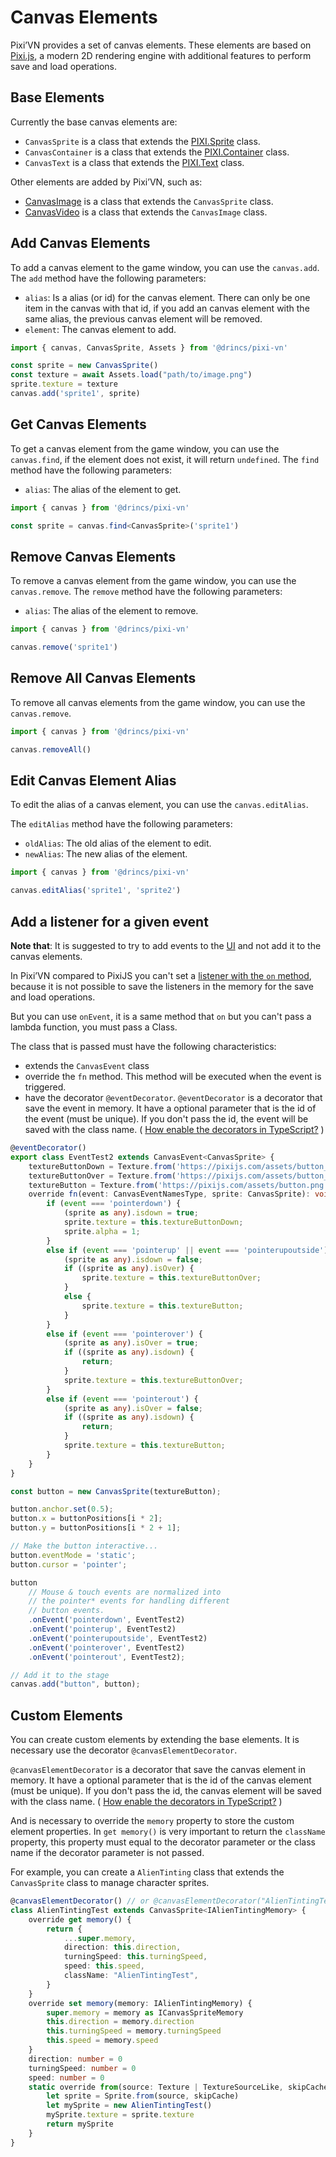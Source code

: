 # Canvas Elements

Pixi’VN provides a set of canvas elements. These elements are based on [Pixi.js](https://pixijs.com/), a modern 2D rendering engine with additional features to perform save and load operations.

## Base Elements

Currently the base canvas elements are:

* `CanvasSprite` is a class that extends the [PIXI.Sprite](https://pixijs.com/8.x/examples/sprite/basic) class.
* `CanvasContainer` is a class that extends the [PIXI.Container](https://pixijs.com/8.x/examples/basic/container) class.
* `CanvasText` is a class that extends the [PIXI.Text](https://pixijs.com/8.x/examples/text/pixi-text) class.

Other elements are added by Pixi’VN, such as:

* [CanvasImage](/start/images.md) is a class that extends the `CanvasSprite` class.
* [CanvasVideo](/start/videos.md) is a class that extends the `CanvasImage` class.

## Add Canvas Elements

To add a canvas element to the game window, you can use the `canvas.add`.
The `add` method have the following parameters:

* `alias`: Is a alias (or id) for the canvas element. There can only be one item in the canvas with that id, if you add an canvas element with the same alias, the previous canvas element will be removed.
* `element`: The canvas element to add.

```typescript
import { canvas, CanvasSprite, Assets } from '@drincs/pixi-vn'

const sprite = new CanvasSprite()
const texture = await Assets.load("path/to/image.png")
sprite.texture = texture
canvas.add('sprite1', sprite)
```

## Get Canvas Elements

To get a canvas element from the game window, you can use the `canvas.find`, if the element does not exist, it will return `undefined`.
The `find` method have the following parameters:

* `alias`: The alias of the element to get.

```typescript
import { canvas } from '@drincs/pixi-vn'

const sprite = canvas.find<CanvasSprite>('sprite1')
```

## Remove Canvas Elements

To remove a canvas element from the game window, you can use the `canvas.remove`.
The `remove` method have the following parameters:

* `alias`: The alias of the element to remove.

```typescript
import { canvas } from '@drincs/pixi-vn'

canvas.remove('sprite1')
```

## Remove All Canvas Elements

To remove all canvas elements from the game window, you can use the `canvas.remove`.

```typescript
import { canvas } from '@drincs/pixi-vn'

canvas.removeAll()
```

## Edit Canvas Element Alias

To edit the alias of a canvas element, you can use the `canvas.editAlias`.

The `editAlias` method have the following parameters:

* `oldAlias`: The old alias of the element to edit.
* `newAlias`: The new alias of the element.

```typescript
import { canvas } from '@drincs/pixi-vn'

canvas.editAlias('sprite1', 'sprite2')
```

## Add a listener for a given event

**Note that**: It is suggested to try to add events to the [UI](/start/interface) and not add it to the canvas elements.

In Pixi’VN compared to PixiJS you can't set a [listener with the `on` method](https://pixijs.com/8.x/examples/events/click), because it is not possible to save the listeners in the memory for the save and load operations.

But you can use `onEvent`, it is a same method that `on` but you can't pass a lambda function, you must pass a Class.

The class that is passed must have the following characteristics:

* extends the `CanvasEvent` class
* override the `fn` method. This method will be executed when the event is triggered.
* have the decorator `@eventDecorator`. `@eventDecorator` is a decorator that save the event in memory. It have a optional parameter that is the id of the event (must be unique). If you don't pass the id, the event will be saved with the class name. ( [How enable the decorators in TypeScript?](/start/getting-started#how-enable-the-decorators-in-typescript) )

```typescript
@eventDecorator()
export class EventTest2 extends CanvasEvent<CanvasSprite> {
    textureButtonDown = Texture.from('https://pixijs.com/assets/button_down.png');
    textureButtonOver = Texture.from('https://pixijs.com/assets/button_over.png');
    textureButton = Texture.from('https://pixijs.com/assets/button.png');
    override fn(event: CanvasEventNamesType, sprite: CanvasSprite): void {
        if (event === 'pointerdown') {
            (sprite as any).isdown = true;
            sprite.texture = this.textureButtonDown;
            sprite.alpha = 1;
        }
        else if (event === 'pointerup' || event === 'pointerupoutside') {
            (sprite as any).isdown = false;
            if ((sprite as any).isOver) {
                sprite.texture = this.textureButtonOver;
            }
            else {
                sprite.texture = this.textureButton;
            }
        }
        else if (event === 'pointerover') {
            (sprite as any).isOver = true;
            if ((sprite as any).isdown) {
                return;
            }
            sprite.texture = this.textureButtonOver;
        }
        else if (event === 'pointerout') {
            (sprite as any).isOver = false;
            if ((sprite as any).isdown) {
                return;
            }
            sprite.texture = this.textureButton;
        }
    }
}

const button = new CanvasSprite(textureButton);

button.anchor.set(0.5);
button.x = buttonPositions[i * 2];
button.y = buttonPositions[i * 2 + 1];

// Make the button interactive...
button.eventMode = 'static';
button.cursor = 'pointer';

button
    // Mouse & touch events are normalized into
    // the pointer* events for handling different
    // button events.
    .onEvent('pointerdown', EventTest2)
    .onEvent('pointerup', EventTest2)
    .onEvent('pointerupoutside', EventTest2)
    .onEvent('pointerover', EventTest2)
    .onEvent('pointerout', EventTest2);

// Add it to the stage
canvas.add("button", button);
```

## Custom Elements

You can create custom elements by extending the base elements. It is necessary use the decorator `@canvasElementDecorator`.

`@canvasElementDecorator` is a decorator that save the canvas element in memory. It have a optional parameter that is the id of the canvas element (must be unique). If you don't pass the id, the canvas element will be saved with the class name. ( [How enable the decorators in TypeScript?](/start/getting-started#how-enable-the-decorators-in-typescript) )

And is necessary to override the `memory` property to store the custom element properties.
In `get memory()` is very important to return the `className` property, this property must equal to the decorator parameter or the class name if the decorator parameter is not passed.

For example, you can create a `AlienTinting` class that extends the `CanvasSprite` class to manage character sprites.

```typescript
@canvasElementDecorator() // or @canvasElementDecorator("AlienTintingTest")
class AlienTintingTest extends CanvasSprite<IAlienTintingMemory> {
    override get memory() {
        return {
            ...super.memory,
            direction: this.direction,
            turningSpeed: this.turningSpeed,
            speed: this.speed,
            className: "AlienTintingTest",
        }
    }
    override set memory(memory: IAlienTintingMemory) {
        super.memory = memory as ICanvasSpriteMemory
        this.direction = memory.direction
        this.turningSpeed = memory.turningSpeed
        this.speed = memory.speed
    }
    direction: number = 0
    turningSpeed: number = 0
    speed: number = 0
    static override from(source: Texture | TextureSourceLike, skipCache?: boolean) {
        let sprite = Sprite.from(source, skipCache)
        let mySprite = new AlienTintingTest()
        mySprite.texture = sprite.texture
        return mySprite
    }
}
```
